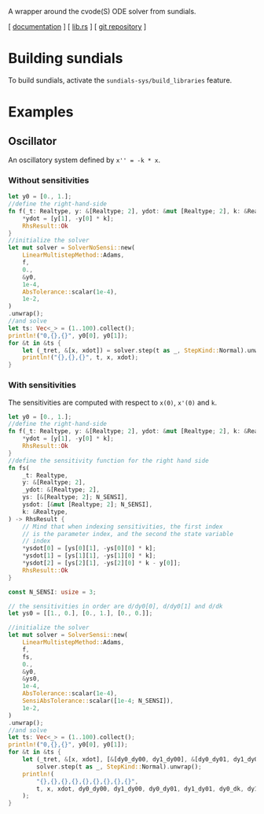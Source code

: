 A wrapper around the cvode(S) ODE solver from sundials.

[ [documentation](https://docs.rs/cvode-wrap) ] [ [lib.rs](https://lib.rs/crates/cvode-wrap) ] [ [git repository](https://gitlab.inria.fr/InBio/Public/cvode-rust-wrap) ]

# Building sundials

To build sundials, activate the `sundials-sys/build_libraries` feature.

# Examples

## Oscillator

An oscillatory system defined by `x'' = -k * x`.

### Without sensitivities

```rust
let y0 = [0., 1.];
//define the right-hand-side
fn f(_t: Realtype, y: &[Realtype; 2], ydot: &mut [Realtype; 2], k: &Realtype) -> RhsResult {
    *ydot = [y[1], -y[0] * k];
    RhsResult::Ok
}
//initialize the solver
let mut solver = SolverNoSensi::new(
    LinearMultistepMethod::Adams,
    f,
    0.,
    &y0,
    1e-4,
    AbsTolerance::scalar(1e-4),
    1e-2,
)
.unwrap();
//and solve
let ts: Vec<_> = (1..100).collect();
println!("0,{},{}", y0[0], y0[1]);
for &t in &ts {
    let (_tret, &[x, xdot]) = solver.step(t as _, StepKind::Normal).unwrap();
    println!("{},{},{}", t, x, xdot);
}
```

### With sensitivities

The sensitivities are computed with respect to `x(0)`, `x'(0)` and `k`.

```rust
let y0 = [0., 1.];
//define the right-hand-side
fn f(_t: Realtype, y: &[Realtype; 2], ydot: &mut [Realtype; 2], k: &Realtype) -> RhsResult {
    *ydot = [y[1], -y[0] * k];
    RhsResult::Ok
}
//define the sensitivity function for the right hand side
fn fs(
    _t: Realtype,
    y: &[Realtype; 2],
    _ydot: &[Realtype; 2],
    ys: [&[Realtype; 2]; N_SENSI],
    ysdot: [&mut [Realtype; 2]; N_SENSI],
    k: &Realtype,
) -> RhsResult {
    // Mind that when indexing sensitivities, the first index
    // is the parameter index, and the second the state variable
    // index
    *ysdot[0] = [ys[0][1], -ys[0][0] * k];
    *ysdot[1] = [ys[1][1], -ys[1][0] * k];
    *ysdot[2] = [ys[2][1], -ys[2][0] * k - y[0]];
    RhsResult::Ok
}

const N_SENSI: usize = 3;

// the sensitivities in order are d/dy0[0], d/dy0[1] and d/dk
let ys0 = [[1., 0.], [0., 1.], [0., 0.]];

//initialize the solver
let mut solver = SolverSensi::new(
    LinearMultistepMethod::Adams,
    f,
    fs,
    0.,
    &y0,
    &ys0,
    1e-4,
    AbsTolerance::scalar(1e-4),
    SensiAbsTolerance::scalar([1e-4; N_SENSI]),
    1e-2,
)
.unwrap();
//and solve
let ts: Vec<_> = (1..100).collect();
println!("0,{},{}", y0[0], y0[1]);
for &t in &ts {
    let (_tret, &[x, xdot], [&[dy0_dy00, dy1_dy00], &[dy0_dy01, dy1_dy01], &[dy0_dk, dy1_dk]]) =
        solver.step(t as _, StepKind::Normal).unwrap();
    println!(
        "{},{},{},{},{},{},{},{},{}",
        t, x, xdot, dy0_dy00, dy1_dy00, dy0_dy01, dy1_dy01, dy0_dk, dy1_dk
    );
}
```